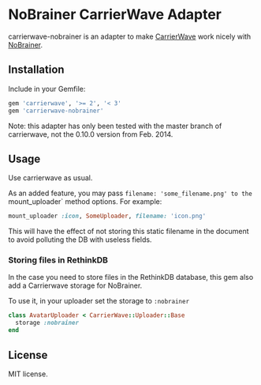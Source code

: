 # NoBrainer CarrierWave Adapter

carrierwave-nobrainer is an adapter to make
[CarrierWave](https://github.com/carrierwaveuploader/carrierwave/) work nicely with
[NoBrainer](http://nobrainer.io).

## Installation

Include in your Gemfile:

```ruby
gem 'carrierwave', '>= 2', '< 3'
gem 'carrierwave-nobrainer'
```

Note: this adapter has only been tested with the master branch of carrierwave,
not the 0.10.0 version from Feb. 2014.

## Usage

Use carrierwave as usual.

As an added feature, you may pass `filename: 'some_filename.png' to
the `mount_uploader` method options. For example:

```ruby
mount_uploader :icon, SomeUploader, filename: 'icon.png'
```

This will have the effect of not storing this static filename in the document to
avoid polluting the DB with useless fields.

### Storing files in RethinkDB

In the case you need to store files in the RethinkDB database, this gem also
add a Carrierwave storage for NoBrainer.

To use it, in your uploader set the storage to `:nobrainer`

```ruby
class AvatarUploader < CarrierWave::Uploader::Base
  storage :nobrainer
end
```

## License

MIT license.
